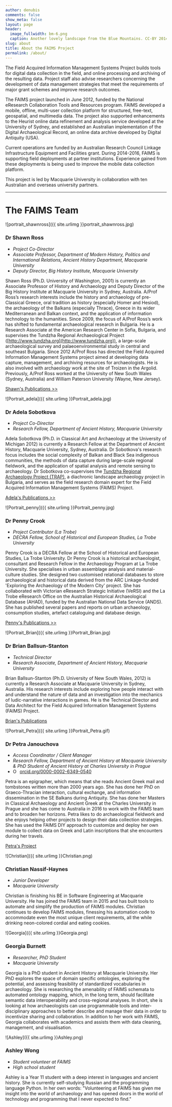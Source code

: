 ```yaml
---
author: denubis
comments: false
show_meta: false
layout: page
header:
  image_fullwidth: bm-6.png
  caption: Another lovely landscape from the Blue Mountains. CC-BY 2014 FAIMS Project
slug: about
title: About the FAIMS Project
permalink: /about/
---
```


<a name="About"/>

The Field Acquired Information Management Systems Project builds tools for digital data collection in the field, and online processing and archiving of the resulting data. Project staff also advise researchers concerning the development of data management strategies that meet the requirements of major grant schemes and improve research outcomes.

The FAIMS project launched in June 2012, funded by the National eResearch Collaboration Tools and Resources program. FAIMS developed a mobile, offline, multi-user collection platform for structured, free-text, geospatial, and multimedia data. The project also supported enhancements to the Heurist online data refinement and analysis service developed at the University of Sydney, and established an Australian implementation of the Digital Archaeological Record, an online data archive developed by Digital Antiquity (USA).

Current operations are funded by an Australian Research Council Linkage Infrastructure Equipment and Facilities grant. During 2014-2016, FAIMS is supporting field deployments at partner institutions. Experience gained from these deployments is being used to improve the mobile data collection platform.

This project is led by Macquarie University in collaboration with ten Australian and overseas university partners.

* * *

<a name="Team"/>

# The FAIMS Team 

![portrait_shawnross]({{ site.urlimg }}portrait_shawnross.jpg) 

### Dr Shawn Ross

* _Project Co-Director_
* _Associate Professor, Department of Modern History, Politics and International Relations, Ancient History Department, Macquarie University_
* _Deputy Director, Big History Institute, Macquarie University_

Shawn Ross (Ph.D. University of Washington, 2001) is currently an Associate Professor of History and Archaeology and Deputy Director of the Big History Institute at Macquarie University in Sydney, Australia. A/Prof Rossʼs research interests include the history and archaeology of pre-Classical Greece, oral tradition as history (especially Homer and Hesiod), the archaeology of the Balkans (especially Thrace), Greece in its wider Mediterranean and Balkan context, and the application of information technology to the humanities. Since 2009, the focus of A/Prof Rossʼs work has shifted to fundamental archaeological research in Bulgaria. He is a Research Associate at the American Research Center in Sofia, Bulgaria, and supervises the Tundzha Regional Archaeological Project ([http://www.tundzha.org](http://www.tundzha.org)), a large-scale archaeological survey and palaeoenvironmental study in central and southeast Bulgaria. Since 2012 A/Prof Ross has directed the Field Acquired Information Management Systems project aimed at developing data capture, management, and archiving resources for archaeologists. He is also involved with archaeology work at the site of Troizen in the Argolid. Previously, A/Prof Ross worked at the University of New South Wales (Sydney, Australia) and William Paterson University (Wayne, New Jersey).

[Shawn's Publications >>](https://mq.academia.edu/ShawnRoss)

![Portrait_adela]({{ site.urlimg }}Portrait_adela.jpg)

### Dr Adela Sobotkova

* _Project Co-Director_
* _Research Fellow, Department of Ancient History, Macquarie University_

Adela Sobotkova (Ph.D. in Classical Art and Archaeology at the University of Michigan 2012) is currently a Research Fellow at the Department of Ancient History, Macquarie University, Sydney, Australia. Dr Sobotkova's research focus includes the social complexity of Balkan and Black Sea indigenous communities, the methods of data capture during large-scale regional fieldwork, and the application of spatial analysis and remote sensing to archaeology. Dr Sobotkova co-supervises the [Tundzha Regional Archaeology Project (TRAP)](http://citiesindust.org), a diachronic landscape archaeology project in Bulgaria, and serves as the field research domain expert for the Field Acquired Information Management Systems (FAIMS) Project.

[Adela's Publications >>](https://mq.academia.edu/AdelaSobotkova)

![Portrait_penny]({{ site.urlimg }}Portrait_penny.jpg)

### Dr Penny Crook
* _Project Contributor (La Trobe)_
* _DECRA Fellow, School of Historical and European Studies, La Trobe University_

Penny Crook is a DECRA Fellow at the School of Historical and European Studies, La Trobe University. Dr Penny Crook is a historical archaeologist, consultant and Research Fellow in the Archaeology Program at La Trobe University. She specialises in urban assemblage analysis and material-culture studies. She designed two customised relational databases to store archaeological and historical data derived from the ARC Linkage-funded 'Exploring the Archaeology of the Modern City' project. She has collaborated with Victorian eResearch Strategic Initiative (VeRSI) and the La Trobe eResearch Office on the Australian Historical Archaeological Database (AHAD), funded by the Australian National Data Service (ANDS). She has published several papers and reports on urban archaeology, consumption studies, artefact cataloguing and database design.

[Penny's Publications >>](https://latrobe.academia.edu/PennyCrook)


![Portrait_Brian]({{ site.urlimg }}Portrait_Brian.jpg)

### Dr Brian Ballsun-Stanton

* _Technical Director_
* _Research Associate, Department of Ancient History, Macquarie University_

Brian Ballsun-Stanton (Ph.D. University of New South Wales, 2012) is currently a Research Associate at Macquarie University in Sydney, Australia. His research interests include exploring how people interact with and understand the nature of data and an investigation into the mechanics of ludic-narrative interactions in games. He is the Technical Director and Data Architect for the Field Acquired Information Management Systems (FAIMS) Project.


[Brian's Publications](https://mq.academia.edu/BrianBallsunStanton)


![Portrait_Petra]({{ site.urlimg }}Portrait_Petra.gif)

### Dr Petra Janouchova

* _Access Coordinator / Client Manager_
* _Research Fellow, Department of Ancient History at Macquarie University & PhD Student of Ancient History at Charles University in Prague_
* <a href="https://orcid.org/0000-0002-6349-0540" target="orcid.widget" rel="noopener noreferrer" style="vertical-align:top;"><img src="https://orcid.org/sites/default/files/images/orcid_16x16.png" style="width:1em;margin-right:.5em;" alt="ORCID iD icon">orcid.org/0000-0002-6349-0540</a>


Petra is an epigrapher, which means that she reads Ancient Greek mail and tombstones written more than 2000 years ago. She has done her PhD on Graeco-Thracian interaction, cultural exchange, and information dissemination in the SE Balkans during Antiquity. She has done her Masters in Classical Archaeology and Ancient Greek at the Charles University in Prague and she has come to Australia in 2016 to work with the FAIMS team and to broaden her horizons. Petra likes to do archaeological fieldwork and she enjoys helping other projects to design their data collection strategies. She has used the FAIMS DIY approach to customize and deploy her own module to collect data on Greek and Latin inscriptions that she encounters during her travels.


[Petra's Project](https://osf.io/fjnw5/)


![Christian]({{ site.urlimg }}Christian.png)

### Christian Nassif-Haynes

* _Junior Developer_
* _Macquarie University_

Christian is finishing his BE in Software Engineering at Macquarie University. He has joined the FAIMS team in 2015 and has built tools to automate and simplify the production of FAIMS modules. Christian continues to develop FAIMS modules, finessing his automation code to accommodate even the most unique client requirements, all the while drinking neon-colored cordial and eating cookies. 



![Georgia]({{ site.urlimg }}Georgia.png)

### Georgia Burnett

* _Researcher, PhD Student_
* _Macquarie University_

Georgia is a PhD student in Ancient History at Macquarie University. Her PhD explores the space of domain specific ontologies, exploring the potential, and assessing feasibility of standardized vocabularies in archaeology. She is researching the amenability of FAIMS schemata to automated ontology mapping, which, in the long term, should facilitate semantic data interoperability and cross-regional analyses. In short, she is looking at how archaeologists can use programmable tools and inter-disciplinary approaches to better describe and manage their data in order to incentivize sharing and collaboration. 
In addition to her work with FAIMS, Georgia collaborates with academics and assists them with data cleaning, management, and visualisation.  


![Ashley]({{ site.urlimg }}Ashley.png)

### Ashley Wong

* _Student volunteer at FAIMS_
* _High school student_

Ashley is a Year 11 student with a deep interest in languages and ancient history. She is currently self-studying Russian and the programming language Python. In her own words: "Volunteering at FAIMS has given me insight into the world of archaeology and has opened doors in the world of technology and programming that I never expected to find."




